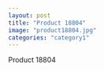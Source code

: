 ```yaml
---
layout: post
title: "Product 18804"
image: "product18804.jpg"
categories: "category1"
---
```

Product 18804
